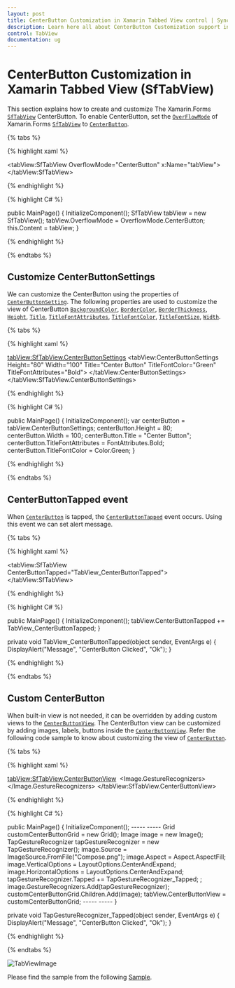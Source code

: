 ```yaml
---
layout: post
title: CenterButton Customization in Xamarin Tabbed View control | Syncfusion
description: Learn here all about CenterButton Customization support in Syncfusion Xamarin Tabbed View (SfTabView) control and more.
control: TabView
documentation: ug
---
```


# CenterButton Customization in Xamarin Tabbed View (SfTabView)

This section explains how to create and customize The Xamarin.Forms [`SfTabView`](https://help.syncfusion.com/cr/xamarin/Syncfusion.XForms.TabView.SfTabView.html) CenterButton. To enable CenterButton, set the [`OverFlowMode`](https://help.syncfusion.com/cr/xamarin/Syncfusion.XForms.TabView.SfTabView.html#Syncfusion_XForms_TabView_SfTabView_OverflowMode) of Xamarin.Forms [`SfTabView`](https://help.syncfusion.com/cr/xamarin/Syncfusion.XForms.TabView.SfTabView.html) to [`CenterButton`](https://help.syncfusion.com/cr/xamarin/Syncfusion.XForms.TabView.OverflowMode.html#Syncfusion_XForms_TabView_OverflowMode_CenterButton).

{% tabs %}

{% highlight xaml %}

<tabView:SfTabView OverflowMode="CenterButton"
                   x:Name="tabView">
</tabView:SfTabView>

{% endhighlight %}

{% highlight C# %}

public MainPage()
{
    InitializeComponent();
    SfTabView tabView = new SfTabView();
    tabView.OverflowMode = OverflowMode.CenterButton;
    this.Content = tabView;
}

{% endhighlight %}

{% endtabs %}

## Customize CenterButtonSettings

We can customize the CenterButton using the properties of [`CenterButtonSetting`](https://help.syncfusion.com/cr/xamarin/Syncfusion.XForms.TabView.SfTabView.html#Syncfusion_XForms_TabView_SfTabView_CenterButtonSettings). The following properties are used to customize the view of CenterButton [`BackgroundColor`](https://help.syncfusion.com/cr/xamarin/Syncfusion.XForms.TabView.CenterButtonSettings.html#Syncfusion_XForms_TabView_CenterButtonSettings_BackgroundColor), [`BorderColor`](https://help.syncfusion.com/cr/xamarin/Syncfusion.XForms.TabView.CenterButtonSettings.html#Syncfusion_XForms_TabView_CenterButtonSettings_BorderColor), [`BorderThickness`](https://help.syncfusion.com/cr/xamarin/Syncfusion.XForms.TabView.CenterButtonSettings.html#Syncfusion_XForms_TabView_CenterButtonSettings_BorderThickness), [`Height`](https://help.syncfusion.com/cr/xamarin/Syncfusion.XForms.TabView.CenterButtonSettings.html#Syncfusion_XForms_TabView_CenterButtonSettings_Height), [`Title`](https://help.syncfusion.com/cr/xamarin/Syncfusion.XForms.TabView.CenterButtonSettings.html#Syncfusion_XForms_TabView_CenterButtonSettings_Title), [`TitleFontAttributes`](https://help.syncfusion.com/cr/xamarin/Syncfusion.XForms.TabView.CenterButtonSettings.html#Syncfusion_XForms_TabView_CenterButtonSettings_TitleFontAttributes), [`TitleFontColor`](https://help.syncfusion.com/cr/xamarin/Syncfusion.XForms.TabView.CenterButtonSettings.html#Syncfusion_XForms_TabView_CenterButtonSettings_TitleFontColor), [`TitleFontSize`](https://help.syncfusion.com/cr/xamarin/Syncfusion.XForms.TabView.CenterButtonSettings.html#Syncfusion_XForms_TabView_CenterButtonSettings_TitleFontSize), [`Width`](https://help.syncfusion.com/cr/xamarin/Syncfusion.XForms.TabView.CenterButtonSettings.html#Syncfusion_XForms_TabView_CenterButtonSettings_Width).

{% tabs %}

{% highlight xaml %}

<tabView:SfTabView.CenterButtonSettings>
    <tabView:CenterButtonSettings Height="80" Width="100"
                                  Title="Center Button" TitleFontColor="Green"
                                  TitleFontAttributes="Bold">
    </tabView:CenterButtonSettings>
</tabView:SfTabView.CenterButtonSettings>

{% endhighlight %}

{% highlight C# %}

public MainPage()
{
    InitializeComponent();
    var centerButton = tabView.CenterButtonSettings;
    centerButton.Height = 80;
    centerButton.Width = 100;
    centerButton.Title = "Center Button";
    centerButton.TitleFontAttributes = FontAttributes.Bold;
    centerButton.TitleFontColor = Color.Green;
}

{% endhighlight %}

{% endtabs %}

## CenterButtonTapped event

When [`CenterButton`](https://help.syncfusion.com/cr/xamarin/Syncfusion.XForms.TabView.OverflowMode.html#Syncfusion_XForms_TabView_OverflowMode_CenterButton) is tapped, the [`CenterButtonTapped`](https://help.syncfusion.com/cr/xamarin/Syncfusion.XForms.TabView.SfTabView.html#Syncfusion_XForms_TabView_SfTabView_CenterButtonTapped) event occurs. Using this event we can set alert message.

{% tabs %}

{% highlight xaml %}

<tabView:SfTabView CenterButtonTapped="TabView_CenterButtonTapped">
</tabView:SfTabView>

{% endhighlight %}

{% highlight C# %}

public MainPage()
{
    InitializeComponent();
    tabView.CenterButtonTapped += TabView_CenterButtonTapped;
}

private void TabView_CenterButtonTapped(object sender, EventArgs e)
{
    DisplayAlert("Message", "CenterButton Clicked", "Ok");
}

{% endhighlight %}

{% endtabs %}

## Custom CenterButton

When built-in view is not needed, it can be overridden by adding custom views to the [`CenterButtonView`](https://help.syncfusion.com/cr/xamarin/Syncfusion.XForms.TabView.SfTabView.html#Syncfusion_XForms_TabView_SfTabView_CenterButtonView). The CenterButton view can be customized by adding images, labels, buttons inside the [`CenterButtonView`](https://help.syncfusion.com/cr/xamarin/Syncfusion.XForms.TabView.SfTabView.html#Syncfusion_XForms_TabView_SfTabView_CenterButtonView). Refer the following code sample to know about customizing the view of [`CenterButton`](https://help.syncfusion.com/cr/xamarin/Syncfusion.XForms.TabView.OverflowMode.html#Syncfusion_XForms_TabView_OverflowMode_CenterButton).

{% tabs %}

{% highlight xaml %}

<tabView:SfTabView.CenterButtonView>
    <Grid>
        <Image Source="Compose.png"
               Aspect="AspectFill"
               VerticalOptions="CenterAndExpand"
               HorizontalOptions="CenterAndExpand">
            <Image.GestureRecognizers>
                <TapGestureRecognizer Tapped="TapGestureRecognizer_Tapped" />
            </Image.GestureRecognizers>
        </Image>
    </Grid>
</tabView:SfTabView.CenterButtonView>

{% endhighlight %}

{% highlight C# %}

public MainPage()
{
    InitializeComponent();
                -----
                -----
    Grid customCenterButtonGrid = new Grid();
    Image image = new Image();
    TapGestureRecognizer tapGestureRecognizer = new TapGestureRecognizer();
    image.Source = ImageSource.FromFile("Compose.png");
    image.Aspect = Aspect.AspectFill;
    image.VerticalOptions = LayoutOptions.CenterAndExpand;
    image.HorizontalOptions = LayoutOptions.CenterAndExpand;
    tapGestureRecognizer.Tapped += TapGestureRecognizer_Tapped; ;
    image.GestureRecognizers.Add(tapGestureRecognizer);
    customCenterButtonGrid.Children.Add(image);
    tabView.CenterButtonView = customCenterButtonGrid;
                -----
                -----
}

private void TapGestureRecognizer_Tapped(object sender, EventArgs e)
{
    DisplayAlert("Message", "CenterButton Clicked", "Ok");
}

{% endhighlight %}

{% endtabs %}

![TabViewImage](images/Center-Button/Center_Button_Customization.png)

Please find the sample from the following [Sample](https://github.com/SyncfusionExamples/center-button-tabview).
